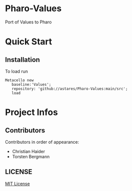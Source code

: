# Pharo-Values
Port of Values to Pharo

# Quick Start
## Installation

To load run

```Smalltalk
Metacello new
   baseline:'Values';
   repository: 'github://astares/Pharo-Values:main/src';
   load
```

# Project Infos

## Contributors

Contributors in order of appearance:

- Christian Haider
- Torsten Bergmann

## LICENSE
[MIT License](LICENSE)
